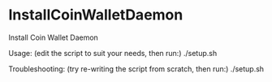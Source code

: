 # InstallCoinWalletDaemon
Install Coin Wallet Daemon

Usage:
(edit the script to suit your needs, then run:)
./setup.sh

Troubleshooting:
(try re-writing the script from scratch, then run:)
./setup.sh
